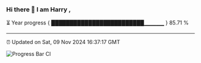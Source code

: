 ### Hi there 👋 I am Harry , 

⏳ Year progress { █████████████████████████▁▁▁▁▁ } 85.71 %

---

⏰ Updated on Sat, 09 Nov 2024 16:37:17 GMT

![Progress Bar CI](https://github.com/duykhang68/duykhang68/workflows/Progress%20Bar%20CI/badge.svg)
